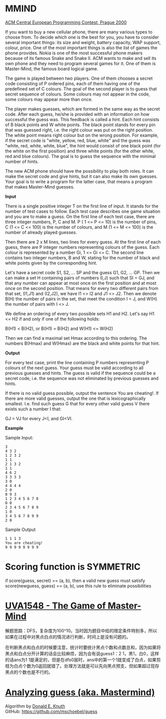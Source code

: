 MMIND
====================
[ACM Central European Programming Contest, Prague 2000](http://contest.felk.cvut.cz/00cerc/solved/)

If you want to buy a new cellular phone, there are many various types to choose from. To decide which one is the best for you, you have to consider several important things: its size and weight, battery capacity, WAP support, colour, price. One of the most important things is also the list of games the phone provides. Nokia is one of the most successful phone makers because of its famous Snake and Snake II. ACM wants to make and sell its own phone and they need to program several games for it. One of them is Master-Mind, the famous board logical game.

The game is played between two players. One of them chooses a secret code consisting of P ordered pins, each of them having one of the predefined set of C colours. The goal of the second player is to guess that secret sequence of colours. Some colours may not appear in the code, some colours may appear more than once.

The player makes guesses, which are formed in the same way as the secret code. After each guess, he/she is provided with an information on how successful the guess was. This feedback is called a hint. Each hint consists of B black points and W white points. The black point stands for every pin that was guessed right, i.e. the right colour was put on the right position. The white point means right colour but on the wrong position. For example, if the secret code is "white, yellow, red, blue, white" and the guess was "white, red, white, white, blue", the hint would consist of one black point (for the white on the first position) and three white points (for the other white, red and blue colours). The goal is to guess the sequence with the minimal number of hints.

The new ACM phone should have the possibility to play both roles. It can make the secret code and give hints, but it can also make its own guesses. Your goal is to write a program for the latter case, that means a program that makes Master-Mind guesses.

**Input**

There is a single positive integer T on the first line of input. It stands for the number of test cases to follow. Each test case describes one game situation and you are to make a guess. On the first line of each test case, there are three integer numbers, P, C and M. P ( 1 <= P <= 10) is the number of pins, C (1 <= C <= 100) is the number of colours, and M (1 <= M <= 100) is the number of already played guesses.

Then there are 2 x M lines, two lines for every guess. At the first line of each guess, there are P integer numbers representing colours of the guess. Each colour is represented by a number Gi, 1 <= Gi <= C. The second line contains two integer numbers, B and W, stating for the number of black and white points given by the corresponding hint.

Let's have a secret code S1, S2, ... SP and the guess G1, G2, ... GP. Then we can make a set H containing pairs of numbers (I,J) such that SI = GJ, and that any number can appear at most once on the first position and at most once on the second position. That means for every two different pairs from that set, (I1,J1) and (I2,J2), we have I1 <> I2 and J1 <> J2. Then we denote B(H) the number of pairs in the set, that meet the condition I = J, and W(H) the number of pairs with I <> J.

We define an ordering of every two possible sets H1 and H2. Let's say H1 <= H2 if and only if one of the following holds:

  B(H1) < B(H2), or
  B(H1) = B(H2) and W(H1) <= W(H2)

Then we can find a maximal set Hmax according to this ordering. The numbers B(Hmax) and W(Hmax) are the black and white points for that hint.

**Output**

For every test case, print the line containing P numbers representing P colours of the next guess. Your guess must be valid according to all previous guesses and hints. The guess is valid if the sequence could be a secret code, i.e. the sequence was not eliminated by previous guesses and hints.

If there is no valid guess possible, output the sentence You are cheating!. If there are more valid guesses, output the one that is lexicographically smallest. I.e. find such guess G that for every other valid guess V there exists such a number I that:

  GJ = VJ for every J<I, and
  GI<VI. 

**Example**

Sample Input:

	3
	4 3 2
	1 2 3 2
	1 1
	2 1 3 2
	1 1
	4 6 2
	3 3 3 3
	3 0
	4 4 4 4
	2 0
	8 9 3
	1 2 3 4 5 6 7 8
	0 0
	2 3 4 5 6 7 8 9
	1 0
	3 4 5 6 7 8 9 9
	2 0

Sample Output

	1 1 1 3
	You are cheating!
	9 9 9 9 9 9 9 9


Scoring function is SYMMETRIC
====================
if score(guess, secret) == (a, b), then a valid new guess must satisfy score(newguess, guess) == (a, b), use this rule to eliminate possibilities

[UVA1548 - The Game of Master-Mind](http://blog.csdn.net/keshuai19940722/article/details/23155575)
====================
解题思路：DFS，复杂度为100^10。当时因为题目中给的限定条件特别多，所以如果在过程中对黑点白点的情况进行判断，时间上是没有问题的。

在判断黑点和白点的时候要注意，统计时要统计黑点个数和点数总和，因为如果将黑点和白点分开计算的话会比较麻烦，因为会有说guess1：2 1，黑1，白0，这样的话ans为1 1是满足的，但是在dfs0层时，ans中的第一个1就变成了白点，如果剪枝为白点个数为0返回就错了。处理方法就是可以先向黑点预支，但如果超过现存黑点的个数也是不行的。


[Analyzing guess (aka. Mastermind)](http://www.mschoebel.info/2012/03/15/analyzing-guess-aka-mastermind.html)
====================
Algorithm by [Donald E. Knuth](http://colorcode.laebisch.com/links/Donald.E.Knuth.pdf)  
GitHub: https://github.com/mschoebel/guess
